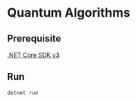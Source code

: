 # Quantum Algorithms

## Prerequisite
[.NET Core SDK v3](https://www.microsoft.com/net/download)

## Run

```
dotnet run
```
